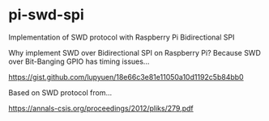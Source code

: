 # pi-swd-spi
Implementation of SWD protocol with Raspberry Pi Bidirectional SPI

Why implement SWD over Bidirectional SPI on Raspberry Pi?  Because SWD over Bit-Banging GPIO has timing issues...

https://gist.github.com/lupyuen/18e66c3e81e11050a10d1192c5b84bb0

Based on SWD protocol from...

https://annals-csis.org/proceedings/2012/pliks/279.pdf
